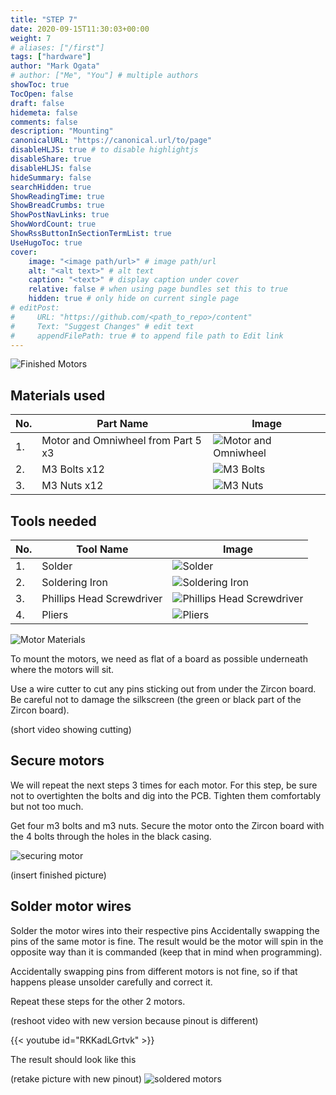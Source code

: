 ```yaml
---
title: "STEP 7"
date: 2020-09-15T11:30:03+00:00
weight: 7
# aliases: ["/first"]
tags: ["hardware"]
author: "Mark Ogata"
# author: ["Me", "You"] # multiple authors
showToc: true
TocOpen: false
draft: false
hidemeta: false
comments: false
description: "Mounting"
canonicalURL: "https://canonical.url/to/page"
disableHLJS: true # to disable highlightjs
disableShare: true
disableHLJS: false
hideSummary: false
searchHidden: true
ShowReadingTime: true
ShowBreadCrumbs: true
ShowPostNavLinks: true
ShowWordCount: true
ShowRssButtonInSectionTermList: true
UseHugoToc: true
cover:
    image: "<image path/url>" # image path/url
    alt: "<alt text>" # alt text
    caption: "<text>" # display caption under cover
    relative: false # when using page bundles set this to true
    hidden: true # only hide on current single page
# editPost:
#     URL: "https://github.com/<path_to_repo>/content"
#     Text: "Suggest Changes" # edit text
#     appendFilePath: true # to append file path to Edit link
---
```




![Finished Motors](/img/motorwiressoldered.PNG)

## Materials used

| No. | Part Name                      | Image                                            |
|-----|--------------------------------|--------------------------------------------------|
| 1.  | Motor and Omniwheel from Part 5 x3 | ![Motor and Omniwheel](/img/motor_omniwheel.jpg) |
| 2.  | M3 Bolts x12                   | ![M3 Bolts](/img/screws.jpg)                     |
| 3.  | M3 Nuts x12                    | ![M3 Nuts](/img/nuts.jpg)                       |

## Tools needed

| No. | Tool Name                       | Image                                               |
|-----|---------------------------------|-----------------------------------------------------|
| 1.  | Solder                          | ![Solder](/img/solder.jpg)                           |
| 2.  | Soldering Iron                  | ![Soldering Iron](/img/iron.jpg)            |
| 3.  | Phillips Head Screwdriver        | ![Phillips Head Screwdriver](/img/screwdriver.jpg)    |
| 4.  | Pliers               | ![Pliers](/img/pliers.jpg)                           |


![Motor Materials](/img/cuttingbottom.PNG)


To mount the motors, we need as flat of a board as possible underneath where the motors will sit.

Use a wire cutter to cut any pins sticking out from under the Zircon board. Be careful not to damage the silkscreen (the green or black part of the Zircon board).

(short video showing cutting)

## Secure motors

We will repeat the next steps 3 times for each motor. For this step, be sure not to overtighten the bolts and dig into the PCB. Tighten them comfortably but not too much. 

Get four m3 bolts and m3 nuts. Secure the motor onto the Zircon board with the 4 bolts through the holes in the black casing.

![securing motor](/img/steps/securingmotor.PNG)

(insert finished picture)

## Solder motor wires

Solder the motor wires into their respective pins Accidentally swapping the pins of the same motor is fine. The result would be the motor will spin in the opposite way than it is commanded (keep that in mind when programming).

Accidentally swapping pins from different motors is not fine, so if that happens please unsolder carefully and correct it.

Repeat these steps for the other 2 motors.

(reshoot video with new version because pinout is different)

{{< youtube id="RKKadLGrtvk" >}}

The result should look like this

(retake picture with new pinout)
![soldered motors](/img/motorwiressoldered.PNG)
